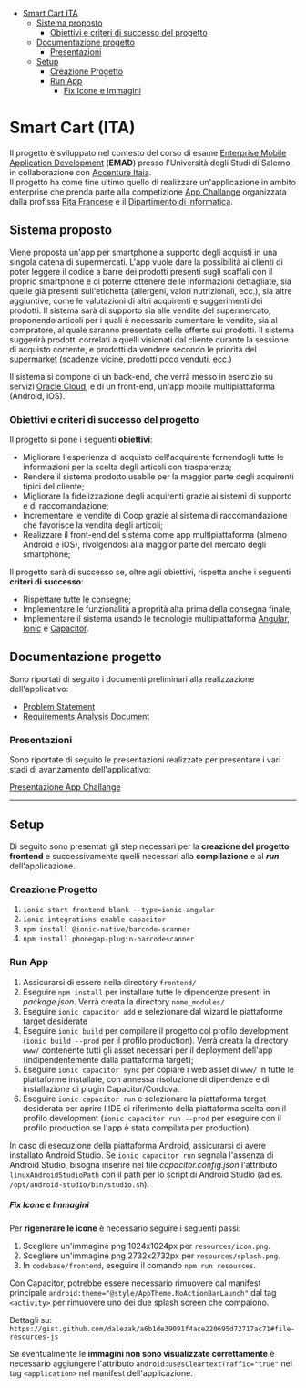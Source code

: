 - [Smart Cart <ins>ITA</ins>](#smart-cart-ita)
  * [Sistema proposto](#sistema-proposto)
    + [Obiettivi e criteri di successo del progetto](#obiettivi-e-criteri-di-successo-del-progetto)
  * [Documentazione progetto](#documentazione-progetto)
    + [Presentazioni](#presentazioni)
  * [Setup](#setup)
    + [Creazione Progetto](#creazione-progetto)
    + [Run App](#run-app)
        * [Fix Icone e Immagini](#fix-icone-e-immagini)

# Smart Cart (ITA)
Il progetto è sviluppato nel contesto del corso di esame [Enterprise Mobile Application Development](https://docenti.unisa.it/004763/didattica?anno=2016&id=511231&cId=10004-2015&pId=N0*N0*S1) (**EMAD**) presso l'Università degli Studi di Salerno, in collaborazione con [Accenture Itaia](https://www.accenture.com). \
Il progetto ha come fine ultimo quello di realizzare un'applicazione in ambito enterprise che prenda parte alla competizione [App Challange](https://it-it.facebook.com/pages/category/Event/App-Challenge-Sfida-allultima-App-UNISA-2034368809926084/) organizzata dalla prof.ssa [Rita Francese](https://docenti.unisa.it/004763/home) e il [Dipartimento di Informatica](https://corsi.unisa.it/informatica).

## Sistema proposto
Viene proposta un'app per smartphone a supporto degli acquisti in una singola catena di supermercati. L'app vuole dare la possibilità ai clienti di poter leggere il codice a barre dei prodotti presenti sugli scaffali con il proprio smartphone e di poterne ottenere delle informazioni dettagliate, sia quelle già presenti sull'etichetta (allergeni, valori nutrizionali, ecc.), sia altre aggiuntive, come le valutazioni di altri acquirenti e suggerimenti dei prodotti. Il sistema sarà di supporto sia alle vendite del supermercato, proponendo articoli per i quali è necessario aumentare le vendite, sia al compratore, al quale saranno presentate delle offerte sui prodotti. Il sistema suggerirà prodotti correlati a quelli visionati dal cliente durante la sessione di acquisto corrente, e prodotti da vendere secondo le priorità del supermarket (scadenze vicine, prodotti poco venduti, ecc.)

Il sistema si compone di un back-end, che verrà messo in esercizio su servizi [Oracle Cloud](https://en.wikipedia.org/wiki/Oracle_Cloud), e di un front-end, un'app mobile multipiattaforma (Android, iOS).

### Obiettivi e criteri di successo del progetto

Il progetto si pone i seguenti **obiettivi**:

- Migliorare l'esperienza di acquisto dell'acquirente fornendogli tutte le informazioni per la scelta degli articoli con trasparenza;
- Rendere il sistema prodotto usabile per la maggior parte degli acquirenti tipici del cliente;
- Migliorare la fidelizzazione degli acquirenti grazie ai sistemi di supporto e di raccomandazione;
- Incrementare le vendite di Coop grazie al sistema di raccomandazione che favorisce la vendita degli articoli;
- Realizzare il front-end del sistema come app multipiattaforma (almeno Android e iOS), rivolgendosi alla maggior parte del mercato degli smartphone;

Il progetto sarà di successo se, oltre agli obiettivi, rispetta anche i seguenti **criteri di successo**:

- Rispettare tutte le consegne;
- Implementare le funzionalità a proprità alta prima della consegna finale;
- Implementare il sistema usando le tecnologie multipiattaforma [Angular](https://angular.io/), [Ionic](https://ionicframework.com/) e [Capacitor](https://capacitor.ionicframework.com/).

## Documentazione progetto
Sono riportati di seguito i documenti preliminari alla realizzazione dell'applicativo:

- [Problem Statement](https://github.com/EMAD-2019-Accenture/Smart-Cart/blob/master/docs/problem_statement/problem_statement.md)
- [Requirements Analysis Document](https://github.com/EMAD-2019-Accenture/Smart-Cart/blob/master/docs/rad/rad.md)

### Presentazioni
Sono riportate di seguito le presentazioni realizzate per presentare i vari stadi di avanzamento dell'applicativo:

[Presentazione App Challange](https://docs.google.com/presentation/d/1GQsWLQSfWDhM_0LFhZG48rJcqyhhnBDaPY3lhChTYj4/edit?usp=sharing)

---

## Setup
Di seguito sono presentati gli step necessari per la **creazione del progetto frontend** e successivamente quelli necessari alla **compilazione** e al ***run*** dell'applicazione.

### Creazione Progetto

1. `ionic start frontend blank --type=ionic-angular`
2. `ionic integrations enable capacitor`
3. `npm install @ionic-native/barcode-scanner`
4. `npm install phonegap-plugin-barcodescanner`

### Run App

1. Assicurarsi di essere nella directory `frontend/`
2. Eseguire `npm install` per installare tutte le dipendenze presenti in *package.json*. Verrà creata la directory `nome_modules/`
3. Eseguire `ionic capacitor add` e selezionare dal wizard le piattaforme target desiderate
4. Eseguire `ionic build` per compilare il progetto col profilo development (`ionic build --prod` per il profilo production). Verrà creata la directory `www/` contenente tutti gli asset necessari per il deployment dell'app (indipendentemente dalla piattaforma target);
5. Eseguire `ionic capacitor sync` per copiare i web asset di `www/` in tutte le piattaforme installate, con annessa risoluzione di dipendenze e di installazione di plugin Capacitor/Cordova.
6. Eseguire `ionic capacitor run` e selezionare la piattaforma target desiderata per aprire l'IDE di riferimento della piattaforma scelta con il profilo development (`ionic capacitor run --prod` per eseguire con il profilo production se l'app è stata compilata per production).

In caso di esecuzione della piattaforma Android, assicurarsi di avere installato Android Studio. Se `ionic capacitor run` segnala l'assenza di Android Studio, bisogna inserire nel file *capacitor.config.json* l'attributo `linuxAndroidStudioPath` con il path per lo script di Android Studio (ad es. `/opt/android-studio/bin/studio.sh`).

##### Fix Icone e Immagini

Per **rigenerare le icone** è necessario seguire i seguenti passi:

1. Scegliere un'immagine png 1024x1024px per `resources/icon.png`.
2. Scegliere un'immagine png 2732x2732px per `resources/splash.png`.
3. In `codebase/frontend`, eseguire il comando `npm run resources`.

Con Capacitor, potrebbe essere necessario rimuovere dal manifest principale `android:theme="@style/AppTheme.NoActionBarLaunch"` dal tag `<activity>` per rimuovere uno dei due splash screen che compaiono.

Dettagli su: `https://gist.github.com/dalezak/a6b1de39091f4ace220695d72717ac71#file-resources-js`

Se eventualmente le **immagini non sono visualizzate correttamente** è necessario aggiungere l'attributo `android:usesCleartextTraffic="true"` nel tag `<application>` nel manifest dell'applicazione. 
